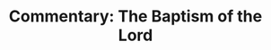 ---
title: "Commentary: The Baptism of the Lord"
layout: reader
description: "Theme: The servant of Yahweh"
feature_image: posts/commentary-baptism-of-the-lord-year-b.jpg
category: commentary
published: true
---